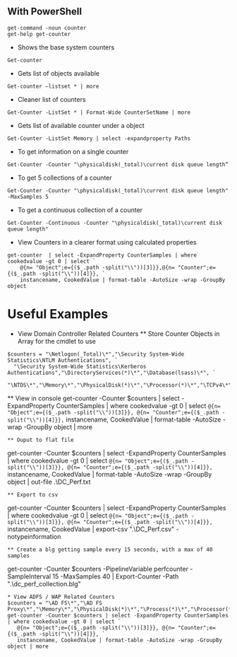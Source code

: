 ## With PowerShell

```
get-command -noun counter
get-help get-counter
```

* Shows the base system counters
```
Get-counter
```
* Gets list of objects available
```
Get-counter –listset * | more
```
* Cleaner list of counters
```
Get-Counter -ListSet * | Format-Wide CounterSetName | more
```
* Gets list of available counter under a object
```
Get-Counter -ListSet Memory | select -expandproperty Paths
```
* To get information on a single counter
```
Get-Counter -Counter "\physicaldisk(_total)\current disk queue length“
```
* To get 5 collections of a counter
```
Get-Counter -Counter "\physicaldisk(_total)\current disk queue length" -MaxSamples 5 
```
* To get a continuous collection of a counter
```
Get-Counter -Continuous -Counter "\physicaldisk(_total)\current disk queue length" 
```
* View Counters in a clearer format using calculated properties
```
get-counter  | select -ExpandProperty CounterSamples | where cookedvalue -gt 0 | select `
    @{n= "Object";e={($_.path -split("\\"))[3]}},@{n= "Counter";e={($_.path -split("\\"))[4]}}, `
    instancename, CookedValue | format-table -AutoSize -wrap -GroupBy object
```
# Useful Examples
* View Domain Controller Related Counters
** Store Counter Objects in Array for the cmdlet to use
```
$counters = "\Netlogon(_Total)\*","\Security System-Wide Statistics\NTLM Authentications", `
  "\Security System-Wide Statistics\Kerberos Authentications","\DirectoryServices(*)\*","\Database(lsass)\*", `
  "\NTDS\*","\Memory\*","\PhysicalDisk(*)\*","\Processor(*)\*","\TCPv4\*","\TCPv6\*","\DNS\*"
 ```
** View in console
get-counter -Counter $counters | select -ExpandProperty CounterSamples | where cookedvalue -gt 0 | select `
    @{n= "Object";e={($_.path -split("\\"))[3]}}, @{n= "Counter";e={($_.path -split("\\"))[4]}}, `
    instancename, CookedValue | format-table -AutoSize -wrap -GroupBy object | more
```
** Ouput to flat file
```
get-counter -Counter $counters | select -ExpandProperty CounterSamples | where cookedvalue -gt 0 | select `
    @{n= "Object";e={($_.path -split("\\"))[3]}}, @{n= "Counter";e={($_.path -split("\\"))[4]}}, `
    instancename, CookedValue | format-table -AutoSize -wrap -GroupBy object | out-file .\DC_Perf.txt
```
** Export to csv
```
get-counter -Counter $counters | select -ExpandProperty CounterSamples | where cookedvalue -gt 0 | select `
    @{n= "Object";e={($_.path -split("\\"))[3]}}, @{n= "Counter";e={($_.path -split("\\"))[4]}}, `
    instancename, CookedValue | export-csv ".\DC_Perf.csv" -notypeinformation
 ```
 ** Create a blg getting sample every 15 seconds, with a max of 40 samples
 ```
 get-counter -Counter $counters -PipelineVariable perfcounter -SampleInterval 15 -MaxSamples 40 | Export-Counter -Path ".\dc_perf_collection.blg"
 ```
* View ADFS / WAP Related Counters
$counters = "\AD FS\*","\AD FS Proxy\*","\Memory\*","\PhysicalDisk(*)\*","\Process(*)\*","\Processor(*)\*","\TCPv4\*"
get-counter -Counter $counters | select -ExpandProperty CounterSamples | where cookedvalue -gt 0 | select `
    @{n= "Object";e={($_.path -split("\\"))[3]}}, @{n= "Counter";e={($_.path -split("\\"))[4]}}, `
    instancename, CookedValue | format-table -AutoSize -wrap -GroupBy object | more
